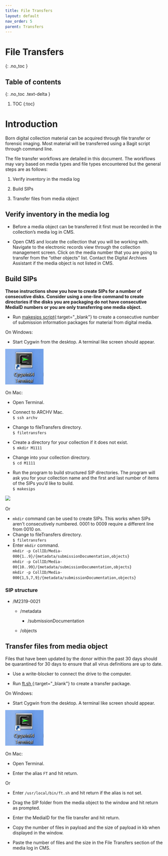 ```yaml
---
title: File Transfers
layout: default
nav_order: 5
parent: Transfers
---
```


# File Transfers
{: .no_toc }

## Table of contents
{: .no_toc .text-delta }

1. TOC
{:toc}

# Introduction


 Born digital collection material can be acquired through file transfer or forensic imaging. Most material will be transferred using a Bagit script through command line. 

 The file transfer workflows are detailed in this document. The workflows may vary based on media types and file types encountered but the general steps are as follows:  

1.  Verify inventory in the media log

2.  Build SIPs

3.  Transfer files from media object

## Verify inventory in the media log

* Before a media object can be transferred it first must be recorded in the collection’s media log in CMS.

* Open CMS and locate the collection that you will be working with. Navigate to the electronic records view through the collection management screen. Click on the media number that you are going to transfer from the “other objects” list. Contact the Digital Archives Assistant if the media object is not listed in CMS.

## Build SIPs
**These instructions show you how to create SIPs for a number of consecutive disks. Consider using a one-line command to create directories if the disks you are packaging do not have consecutive MediaID numbers or you are only transferring one media object.**  

* Run [makesips script](../software#makesips-script){:target="_blank"} to create a consecutive number of submission information packages for material from digital media.
  
On Windows: 
* Start Cygwin from the desktop. A terminal like screen should appear.

![](media/image2.png)  

On Mac:
* Open Terminal.  

* Connect to ARCHV Mac.  
```$ ssh archv```  

* Change to fileTransfers directory.  
```$ filetransfers```

* Create a directory for your collection if it does not exist.  
```$ mkdir M1111```  

* Change into your collection directory.  
```$ cd M1111```  

* Run the program to build structured SIP directories. The program will ask you for your collection name and the first and last number of items of the SIPs you’d like to build.  
```$ makesips```  

![](media/image8.png)

Or

* ``mkdir`` command can be used to create SIPs. This works when SIPs aren't consecutively numbered. 0001 to 0009 require a different line from 0010 on. 
* Change to fileTransfers directory.  
```$ filetransfers```
* Enter ```mkdir``` command.  
```mkdir -p CollID/Media-000{1..9}/{metadata/submissionDocumentation,objects}```  
```mkdir -p CollID/Media-00{10..99}/{metadata/submissionDocumentation,objects}```  
```mkdir -p CollID/Media-000{1,5,7,9}/{metadata/submissionDocumentation,objects}```  



### SIP structure

* /M2319-0021

     * /metadata

          * /submissionDocumentation

     * /objects

## Transfer files from media object

Files that have been updated by the donor within the past 30
 days should be quarantined for 30 days to ensure that
 all virus definitions are up to date.

* Use a write-blocker to connect the drive to the computer.

* Run [ft.sh ](../software#ftsh){:target="_blank"} to create a transfer package.   

On Windows: 
* Start Cygwin from the desktop. A terminal like screen should appear.

![](media/image2.png)  

On Mac:
* Open Terminal.  
 
* Enter the alias ```FT``` and hit return.

Or

* Enter ```/usr/local/bin/ft.sh``` and hit return if the alias is not set.

* Drag the SIP folder from the media object to the window and hit return as prompted.

* Enter the MediaID for the file transfer and hit return.

* Copy the number of files in payload and the size of payload in kb when displayed in the window.

* Paste the number of files and the size in the File Transfers section of the media log in CMS.
